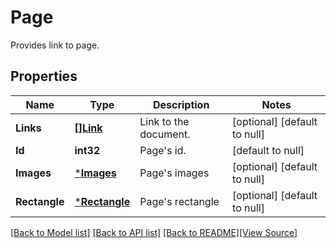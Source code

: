 # Page
Provides link to page.

## Properties
Name | Type | Description | Notes
------------ | ------------- | ------------- | -------------
**Links** | [**[]Link**](Link.md) | Link to the document. | [optional] [default to null]
**Id** | **int32** | Page&#39;s id. | [default to null]
**Images** | [***Images**](Images.md) | Page&#39;s images | [optional] [default to null]
**Rectangle** | [***Rectangle**](Rectangle.md) | Page&#39;s rectangle | [optional] [default to null]

[[Back to Model list]](../README.md#documentation-for-models) [[Back to API list]](../README.md#documentation-for-api-endpoints) [[Back to README]](../README.md)[[View Source]](../page.go)


